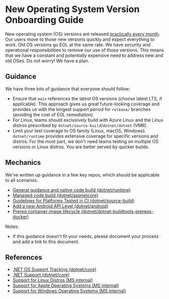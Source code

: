 # New Operating System Version Onboarding Guide

New operating system (OS) versions are released [practically every month](https://github.com/dotnet/core/issues/9638). Our users move to those new versions quickly and expect everything to work. Old OS versions go EOL at the same rate. We have security and operational responsibilities to remove our use of those versions. This means that we have a constant and potentially expensive need to address new and old OSes. Do not worry! We have a plan.

## Guidance

We have three bits of guidance that everyone should follow:

- Ensure that `main` references the latest OS versions (choose latest LTS, if applicable). This approach gives us great future-looking coverage and provides us with the longest support period for `release/` branches (avoiding the cost of EOL remediation).
- For Linux, teams should exclusively build with Azure Linux and the Linux distros prescribed by `dotnet/source-build`/`dotnet/dotnet` (VMR).
- Limit your test coverage to OS family (Linux, macOS, Windows). `dotnet/runtime` provides extensive coverage for specific versions and distros. For the most part, we don't need teams testing on multiple OS versions or Linux distros. You are better served by quicker builds.

## Mechanics

We've written up guidance in a few key repos, which should be applicable to all scenarios.

- [General guidance and native code build (dotnet/runtime)](https://github.com/dotnet/runtime/blob/main/docs/project/os-onboarding.md)
- [Managed code build (dotnet/aspnetcore)](https://github.com/dotnet/aspnetcore/issues/60281)
- [Guidelines for Platforms Tested in CI (dotnet/source-build)](https://github.com/dotnet/source-build/blob/main/Documentation/ci-platform-coverage-guidelines.md)
- [Add a new Android API Level (dotnet/android)](https://github.com/dotnet/android/blob/main/Documentation/workflow/HowToAddNewApiLevel.md)
- [Prereq container image lifecycle (dotnet/dotnet-buildtools-prereqs-docker)](https://github.com/dotnet/dotnet-buildtools-prereqs-docker/blob/main/lifecycle.md)

Notes:

- If this guidance doesn't fit your needs, please document your process and add a link to this document.

## References

- [.NET OS Support Tracking (dotnet/core)](https://github.com/dotnet/core/issues/9638)
- [.NET Support (dotnet/core)](https://github.com/dotnet/core/blob/main/support.md)
- [Support for Linux Distros (MS internal)](https://dev.azure.com/dnceng/internal/_wiki/wikis/DNCEng%20Services%20Wiki/940/Support-for-Linux-Distros)
- [Support for Apple Operating Systems (MS internal)](https://dev.azure.com/dnceng/internal/_wiki/wikis/DNCEng%20Services%20Wiki/933/Support-for-Apple-Operating-Systems-(macOS-iOS-and-tvOS))
- [Support for Windows Operating Systems (MS internal)](https://dev.azure.com/dnceng/internal/_wiki/wikis/DNCEng%20Services%20Wiki/939/Support-for-Windows-Operating-Systems)
